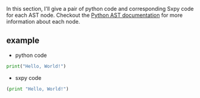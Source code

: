 In this section, I'll give a pair of python code and corresponding Sxpy code for each AST node.
Checkout the [Python AST documentation](https://docs.python.org/3.11/library/ast.html#module-ast) for more information about each node.

## example
- python code
```python
print("Hello, World!")
```
- sxpy code
```python
(print "Hello, World!")
```